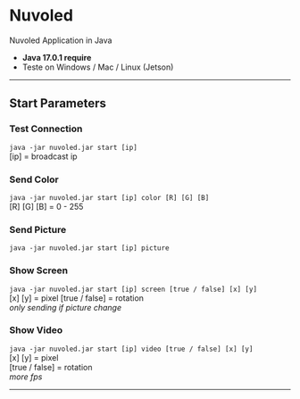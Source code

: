 # Nuvoled #
Nuvoled Application in Java  
 - **Java 17.0.1 require**
 - Teste on Windows / Mac / Linux (Jetson)
***
## Start Parameters ##
### Test Connection ###
`java -jar nuvoled.jar start [ip]`  
[ip] = broadcast ip
### Send Color ###
`java -jar nuvoled.jar start [ip] color [R] [G] [B] `  
[R] [G] [B] = 0 - 255
### Send Picture ###
`java -jar nuvoled.jar start [ip] picture`
### Show Screen ###
`java -jar nuvoled.jar start [ip] screen [true / false] [x] [y]`  
[x] [y] = pixel
[true / false] = rotation  
_only sending if picture change_
### Show Video ###
`java -jar nuvoled.jar start [ip] video [true / false] [x] [y]`  
[x] [y] = pixel  
[true / false] = rotation  
_more fps_
***
    